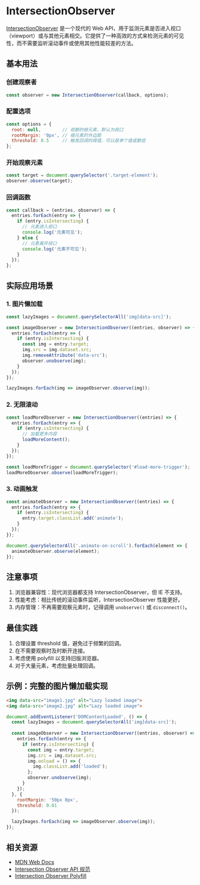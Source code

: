 # IntersectionObserver

[IntersectionObserver](https://developer.mozilla.org/zh-CN/docs/Web/API/IntersectionObserver) 是一个现代的 Web API，用于监测元素是否进入视口（viewport）或与其他元素相交。它提供了一种高效的方式来检测元素的可见性，而不需要监听滚动事件或使用其他性能较差的方法。

## 基本用法

### 创建观察者

```javascript
const observer = new IntersectionObserver(callback, options);
```

### 配置选项

```javascript
const options = {
  root: null,        // 观察的根元素，默认为视口
  rootMargin: '0px', // 根元素的外边距
  threshold: 0.5     // 触发回调的阈值，可以是单个值或数组
};
```

### 开始观察元素

```javascript
const target = document.querySelector('.target-element');
observer.observe(target);
```

### 回调函数

```javascript
const callback = (entries, observer) => {
  entries.forEach(entry => {
    if (entry.isIntersecting) {
      // 元素进入视口
      console.log('元素可见');
    } else {
      // 元素离开视口
      console.log('元素不可见');
    }
  });
};
```

## 实际应用场景

### 1. 图片懒加载

```javascript
const lazyImages = document.querySelectorAll('img[data-src]');

const imageObserver = new IntersectionObserver((entries, observer) => {
  entries.forEach(entry => {
    if (entry.isIntersecting) {
      const img = entry.target;
      img.src = img.dataset.src;
      img.removeAttribute('data-src');
      observer.unobserve(img);
    }
  });
});

lazyImages.forEach(img => imageObserver.observe(img));
```

### 2. 无限滚动

```javascript
const loadMoreObserver = new IntersectionObserver((entries) => {
  entries.forEach(entry => {
    if (entry.isIntersecting) {
      // 加载更多内容
      loadMoreContent();
    }
  });
});

const loadMoreTrigger = document.querySelector('#load-more-trigger');
loadMoreObserver.observe(loadMoreTrigger);
```

### 3. 动画触发

```javascript
const animateObserver = new IntersectionObserver((entries) => {
  entries.forEach(entry => {
    if (entry.isIntersecting) {
      entry.target.classList.add('animate');
    }
  });
});

document.querySelectorAll('.animate-on-scroll').forEach(element => {
  animateObserver.observe(element);
});
```

## 注意事项

1. 浏览器兼容性：现代浏览器都支持 IntersectionObserver，但 IE 不支持。
2. 性能考虑：相比传统的滚动事件监听，IntersectionObserver 性能更好。
3. 内存管理：不再需要观察元素时，记得调用 `unobserve()` 或 `disconnect()`。

## 最佳实践

1. 合理设置 threshold 值，避免过于频繁的回调。
2. 在不需要观察时及时断开连接。
3. 考虑使用 polyfill 以支持旧版浏览器。
4. 对于大量元素，考虑批量处理回调。

## 示例：完整的图片懒加载实现

```html
<img data-src="image1.jpg" alt="Lazy loaded image">
<img data-src="image2.jpg" alt="Lazy loaded image">
```

```javascript
document.addEventListener('DOMContentLoaded', () => {
  const lazyImages = document.querySelectorAll('img[data-src]');
  
  const imageObserver = new IntersectionObserver((entries, observer) => {
    entries.forEach(entry => {
      if (entry.isIntersecting) {
        const img = entry.target;
        img.src = img.dataset.src;
        img.onload = () => {
          img.classList.add('loaded');
        };
        observer.unobserve(img);
      }
    });
  }, {
    rootMargin: '50px 0px',
    threshold: 0.01
  });

  lazyImages.forEach(img => imageObserver.observe(img));
});
```

## 相关资源

- [MDN Web Docs](https://developer.mozilla.org/zh-CN/docs/Web/API/IntersectionObserver)
- [Intersection Observer API 规范](https://w3c.github.io/IntersectionObserver/)
- [Intersection Observer Polyfill](https://github.com/w3c/IntersectionObserver/tree/main/polyfill)
